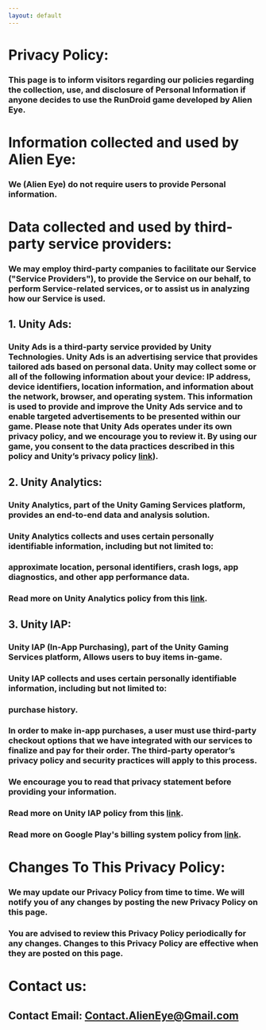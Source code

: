 ```yaml
---
layout: default
---
```


# Privacy Policy:

### This page is to inform visitors regarding our policies regarding the collection, use, and disclosure of Personal Information if anyone decides to use the RunDroid game developed by Alien Eye.

# 

# Information collected and used by Alien Eye:

### We (Alien Eye) do not require users to provide Personal information.

# 

# Data collected and used by third-party service providers:

### We may employ third-party companies to facilitate our Service ("Service Providers"), to provide the Service on our behalf, to perform Service-related services, or to assist us in analyzing how our Service is used.

### 

## 1. Unity Ads:
### Unity Ads is a third-party service provided by Unity Technologies. Unity Ads is an advertising service that provides tailored ads based on personal data. Unity may collect some or all of the following information about your device: IP address, device identifiers, location information, and information about the network, browser, and operating system. This information is used to provide and improve the Unity Ads service and to enable targeted advertisements to be presented within our game. Please note that Unity Ads operates under its own privacy policy, and we encourage you to review it. By using our game, you consent to the data practices described in this policy and Unity’s privacy policy **[link](https://unity3d.com/legal/privacy-policy))**.

###

## 2. Unity Analytics:
### Unity Analytics, part of the Unity Gaming Services platform, provides an end-to-end data and analysis solution.

### Unity Analytics collects and uses certain personally identifiable information, including but not limited to:
### approximate location, personal identifiers,  crash logs, app diagnostics, and other app performance data.

### Read more on Unity Analytics policy from this **[link](https://unity3d.com/legal/privacy-policy)**.

###

## 3. Unity IAP:
### Unity IAP (In-App Purchasing), part of the Unity Gaming Services platform, Allows users to buy items in-game.

### Unity IAP collects and uses certain personally identifiable information, including but not limited to:
### purchase history.

### In order to make in-app purchases, a user must use third-party checkout options that we have integrated with our services to finalize and pay for their order. The third-party operator’s privacy policy and security practices will apply to this process.
### We encourage you to read that privacy statement before providing your information.

### Read more on Unity IAP policy from this **[link](https://unity3d.com/legal/privacy-policy)**.

### Read more on Google Play's billing system policy from **[link](https://support.google.com/googleplay/android-developer/answer/10281818?hl=en)**.

#

# Changes To This Privacy Policy:

### We may update our Privacy Policy from time to time. We will notify you of any changes by posting the new Privacy Policy on this page.

### You are advised to review this Privacy Policy periodically for any changes. Changes to this Privacy Policy are effective when they are posted on this page.


#

# Contact us:

## Contact Email: Contact.AlienEye@Gmail.com

